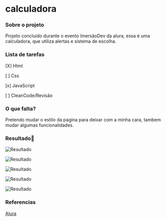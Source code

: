 # calculadora

### **Sobre o projeto**

Projeto concluido durante o evento ImersãoDev da alura, essa é uma calculadora, que utiliza alertas e sistema de escolha. 

### **Lista de tarefas**

[X] Html

[ ] Css

[x] JavaScript

[ ] CleanCode/Revisão

### **O que falta?**

Pretendo mudar o estilo da pagina para deixar com a minha cara, tambem mudar algumas funcionalidades.

### **Resultado**:clap:

![Resultado](https://user-images.githubusercontent.com/80369075/114100707-13888900-989b-11eb-9b2c-6a87068ce7f2.png)

![Resultado](https://user-images.githubusercontent.com/80369075/114100747-2307d200-989b-11eb-9bfc-1d8189d24b27.png)

![Resultado](https://user-images.githubusercontent.com/80369075/114100902-5ea29c00-989b-11eb-8dc4-82df761fbd08.png)

![Resultado](https://user-images.githubusercontent.com/80369075/114101016-8560d280-989b-11eb-9be2-ded16fbd3e96.png)

![Resultado](https://user-images.githubusercontent.com/80369075/114101137-afb29000-989b-11eb-9dae-6284af6798bb.png)

### **Referencias**


[Alura](https://www.alura.com.br/)

